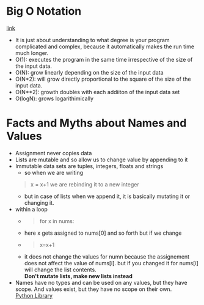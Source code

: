 # Big O Notation
[link](https://rob-bell.net/2009/06/a-beginners-guide-to-big-o-notation/)  
* It is just about understanding to what degree is your program complicated and complex, because it automatically makes the run time much longer.
* O(1): executes the program in the same time irrespective of the size of the input data.  
* O(N): grow linearly depending on the size of the input data  
* O(N*2): will grow directly proportional to the square of the size of the input data.  
* O(N**2): growth doubles with each addiiton of the input data set
* O(logN): grows logarithimically  
# Facts and Myths about Names and Values
* Assignment never copies data
* Lists are mutable and so allow us to change value by appending to it
* Immutable data sets are tuples, integers, floats and strings
  * so when we are writing 
  > x = x+1 
  we are rebinding it to a new integer
  * but in case of lists when we append it, it is basically mutating it or changing it.
* within a loop
  * >for x in nums:
  * here x gets assigned to nums[0] and so forth
  but if we change
  * > x=x+1
  * it does not change the values for numn because the assignement does not affect the value of nums[i]. but if you changed it for nums[i] will change the list contents.  
__Don't mutate lists, make new lists instead__
* Names have no types and can be used on any values, but they have scope.  And values exist, but they have no scope on their own.  
[Python Library](https://pymotw.com/3/index.html)